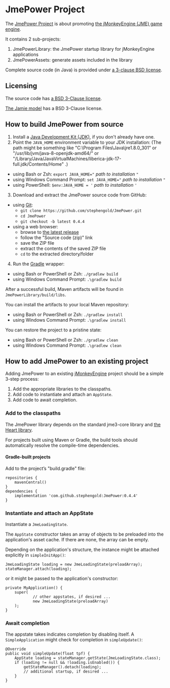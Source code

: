 # JmePower Project

The [JmePower Project][jmepower] is about promoting
[the jMonkeyEngine (JME) game engine][jme].

It contains 2 sub-projects:

1. JmePowerLibrary: the JmePower startup library for jMonkeyEngine applications
2. JmePowerAssets: generate assets included in the library

Complete source code (in Java) is provided under
[a 3-clause BSD license][license].

## Licensing

The source code has [a BSD 3-Clause license][license].

[The Jamie model][jaime] has a BSD 3-Clause license.


## How to build JmePower from source

1. Install a [Java Development Kit (JDK)][adoptium],
   if you don't already have one.
2. Point the `JAVA_HOME` environment variable to your JDK installation:
   (The path might be something like "C:\Program Files\Java\jre1.8.0_301"
   or "/usr/lib/jvm/java-8-openjdk-amd64/" or
   "/Library/Java/JavaVirtualMachines/liberica-jdk-17-full.jdk/Contents/Home" .)
  + using Bash or Zsh: `export JAVA_HOME="` *path to installation* `"`
  + using Windows Command Prompt: `set JAVA_HOME="` *path to installation* `"`
  + using PowerShell: `$env:JAVA_HOME = '` *path to installation* `'`
3. Download and extract the JmePower source code from GitHub:
  + using [Git]:
    + `git clone https://github.com/stephengold/JmePower.git`
    + `cd JmePower`
    + `git checkout -b latest 0.4.4`
  + using a web browser:
    + browse to [the latest release][latest]
    + follow the "Source code (zip)" link
    + save the ZIP file
    + extract the contents of the saved ZIP file
    + `cd` to the extracted directory/folder
4. Run the [Gradle] wrapper:
  + using Bash or PowerShell or Zsh: `./gradlew build`
  + using Windows Command Prompt: `.\gradlew build`

After a successful build,
Maven artifacts will be found
in `JmePowerLibrary/build/libs`.

You can install the artifacts to your local Maven repository:
+ using Bash or PowerShell or Zsh: `./gradlew install`
+ using Windows Command Prompt: `.\gradlew install`

You can restore the project to a pristine state:
+ using Bash or PowerShell or Zsh: `./gradlew clean`
+ using Windows Command Prompt: `.\gradlew clean`

## How to add JmePower to an existing project

Adding JmePower to an existing [jMonkeyEngine][jme] project should be
a simple 3-step process:

1. Add the appropriate libraries to the classpaths.
2. Add code to instantiate and attach an `AppState`.
3. Add code to await completion.

### Add to the classpaths

The JmePower library depends on the standard jme3-core library and
[the Heart library][heart].

For projects built using Maven or Gradle, the build tools should automatically
resolve the compile-time dependencies.

#### Gradle-built projects

Add to the project’s "build.gradle" file:

    repositories {
        mavenCentral()
    }
    dependencies {
        implementation 'com.github.stephengold:JmePower:0.4.4'
    }

### Instantiate and attach an AppState

Instantiate a `JmeLoadingState`.

The `AppState` constructor takes an array of objects
to be preloaded into the application's asset cache.
If there are none, the array can be empty.

Depending on the application's structure, the instance might be
attached explicitly in `simpleInitApp()`:

    JmeLoadingState loading = new JmeLoadingState(preloadArray);
    stateManager.attach(loading);

or it might be passed to the application's constructor:

    private MyApplication() {
        super(
                // other appstates, if desired ...
                new JmeLoadingState(preloadArray)
        );
    }

### Await completion

The appstate takes indicates completion by disabling itself.
A `SimpleApplication` might check for completion in `simpleUpdate()`:

    @Override
    public void simpleUpdate(float tpf) {
        AppState loading = stateManager.getState(JmeLoadingState.class);
        if (loading != null && !loading.isEnabled()) {
            getStateManager().detach(loading);
            // additional startup, if desired ...
        }
    }


[adoptium]: https://adoptium.net/releases.html "Adoptium Project"
[git]: https://git-scm.com "Git"
[gradle]: https://gradle.org "Gradle Project"
[heart]: https://github.com/stephengold/Heart "Heart Project"
[jaime]: https://github.com/stephengold/JmePower/tree/master/JmePowerLibrary/src/main/resources/Models/Jaime "Jaime model"
[jme]: https://jmonkeyengine.org "jMonkeyEngine Project"
[jmepower]: https://github.com/stephengold/JmePower "JmePower Project"
[latest]: https://github.com/stephengold/JmePower/releases/latest "latest release"
[license]: https://github.com/stephengold/JmePower/blob/master/license.txt "JmePower license"
[openJDK]: https://openjdk.java.net "OpenJDK Project"
